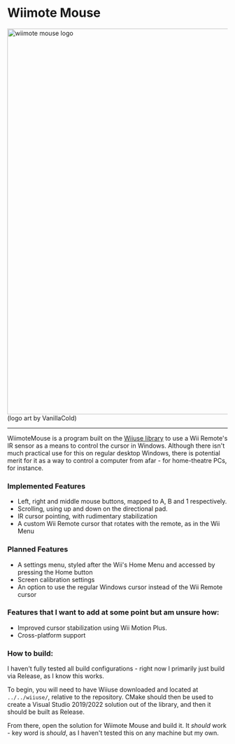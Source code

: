 # Wiimote Mouse

<img width="1754" height="881" alt="wiimote mouse logo" src="https://github.com/user-attachments/assets/5b8e3466-a1f2-41cb-9630-8702cc1e253b" />
(logo art by VanillaCold)


-----

WiimoteMouse is a program built on the [Wiiuse library](https://github.com/wiiuse/wiiuse) to use a Wii Remote's IR sensor as a means to control the cursor in Windows.
Although there isn't much practical use for this on regular desktop Windows, there is potential merit for it as a way to control a computer from afar - for home-theatre PCs, for instance.

### Implemented Features
- Left, right and middle mouse buttons, mapped to A, B and 1 respectively.
- Scrolling, using up and down on the directional pad.
- IR cursor pointing, with rudimentary stabilization
- A custom Wii Remote cursor that rotates with the remote, as in the Wii Menu

### Planned Features
- A settings menu, styled after the Wii's Home Menu and accessed by pressing the Home button
- Screen calibration settings
- An option to use the regular Windows cursor instead of the Wii Remote cursor

### Features that I want to add at some point but am unsure how:
- Improved cursor stabilization using Wii Motion Plus.
- Cross-platform support

### How to build:
I haven't fully tested all build configurations - right now I primarily just build via Release, as I know this works.

To begin, you will need to have Wiiuse downloaded and located at `../../wiiuse/`, relative to the repository.
CMake should then be used to create a Visual Studio 2019/2022 solution out of the library, and then it should be built as Release.

From there, open the solution for Wiimote Mouse and build it. It *should* work - key word is *should*, as I haven't tested this on any machine but my own.
